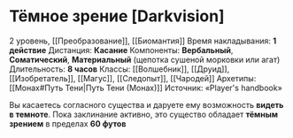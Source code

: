 # Тёмное зрение [Darkvision]
2 уровень, [[Преобразование]], [[Биомантия]]
Время накладывания: **1 действие**
Дистанция: **Касание**
Компоненты: **Вербальный**, **Соматический**, **Материальный** (щепотка сушеной морковки или агат)
Длительность: **8 часов**
Классы: [[Волшебник]], [[Друид]], [[Изобретатель]], [[Магус]], [[Следопыт]], [[Чародей]]
Архетипы: [[Монах#Путь Тени|Путь Тени (Монах)]]
Источник: «Player's handbook»

Вы касаетесь согласного существа и даруете ему возможность **видеть в темноте**. Пока заклинание активно, это существо обладает **тёмным зрением** в пределах **60 футов**